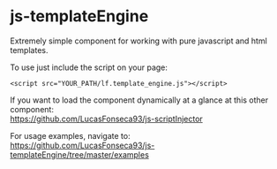# js-templateEngine

Extremely simple component for working with pure javascript and html templates.

To use just include the script on your page:
```
<script src="YOUR_PATH/lf.template_engine.js"></script>
```

If you want to load the component dynamically at a glance at this other component:<br/>
https://github.com/LucasFonseca93/js-scriptInjector <br/>

For usage examples, navigate to: <br/> 
https://github.com/LucasFonseca93/js-templateEngine/tree/master/examples
